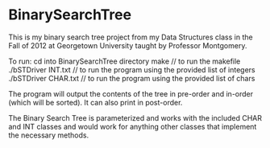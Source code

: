 BinarySearchTree
================

This is my binary search tree project from my Data Structures class in the Fall of 2012 at Georgetown University taught by Professor Montgomery.

To run: 
cd into BinarySearchTree directory
make // to run the makefile
./bSTDriver INT.txt // to run the program using the provided list of integers
./bSTDriver CHAR.txt // to run the program using the provided list of chars

The program will output the contents of the tree in pre-order and in-order (which will be sorted). It can also print in post-order.

The Binary Search Tree is parameterized and works with the included CHAR and INT classes and would work for anything other classes that implement the necessary methods.
